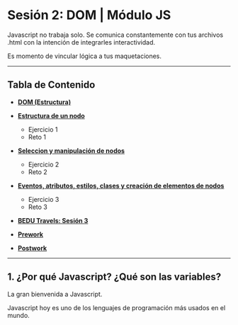 # Sesión 2: DOM | Módulo JS

Javascript no trabaja solo. Se comunica constantemente con tus archivos .html con la intención de integrarles interactividad.

Es momento de vincular lógica a tus maquetaciones.


***

## Tabla de Contenido
  
  - **[DOM (Estructura)](#)**
    
  - **[Estructura de un nodo](#)**
    - Ejercicio 1
    - Reto 1
    
  - **[Seleccion y manipulación de nodos](#)**
    - Ejercicio 2
    - Reto 2
    
  - **[Eventos, atributos, estilos, clases y creación de elementos de nodos](#)**
    - Ejercicio 3
    - Reto 3
    
  - **[BEDU Travels: Sesión 3](#)**
  
  - **[Prework](#prework)**
  - **[Postwork](#postwork)**
  
***

## 1. ¿Por qué Javascript? ¿Qué son las variables?

La gran bienvenida a Javascript.

Javascript hoy es uno de los lenguajes de programación más usados en el mundo.

